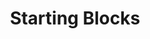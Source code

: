 ---
layout: child_layout/case_studies_item
title: Starting Blocks
permalink: /case-studies/starting-blocks/
content_type: case_study
featured_on_homepage: true
feature_order: 3
feature_image: /assets/img/content/case-studies/starting-blocks@2x.jpg
hero: video-2

vision: <p>ACECQA is Australia’s national Authority on early childhood supported by the Federal and all State Governments. The Authority had a problem communicating with their stakeholders, allied industries and parents. Parents were unaware of ACECQA and had difficulty spelling the name and the information provided was complicated. Their board wanted to develop a parent centric brand that could overcome these issues.</p>

strategy_execution: <p>Working with senior management, stakeholders, staff and their board we developed an ACECQA sub brand that included a new vision, mission and purpose with a distinctive values, personality and tone of voice.  To give the brand a name that would resonate with their target audience we went out to focus groups across various communities in NSW, QLD and VIC. The name Starting Blocks was chosen. We applied three ‘look and feel’ variations that again went out to focus groups for feedback and refinement.</p><p>After developing the new brand Starting Blocks, a marketing and communication strategy was developed for the early 2015 rollout. We are continuing to implement this plan with the development of a new website <a href="http://www.startingblocks.gov.au">http://www.startingblocks.gov.au</a> and new communication pieces.</p>

testimonial_id: null

media:
  - src: /assets/img/content/case-studies/starting-blocks@2x.jpg
  - src: /assets/img/content/case-studies/starting-block-3@2x.jpg
    video: https://www.youtube.com/watch?v=kG5j-6Bl9sQ
  - src: /assets/img/content/case-studies/starting-blocks-2@2x.jpg
---